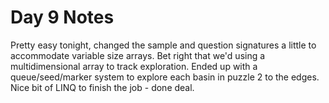 # Day 9 Notes
Pretty easy tonight, changed the sample and question signatures a little to accommodate variable size arrays.  Bet right that we'd using a multidimensional array to track exploration.  Ended up with a queue/seed/marker system to explore each basin in puzzle 2 to the edges.  Nice bit of LINQ to finish the job - done deal. 